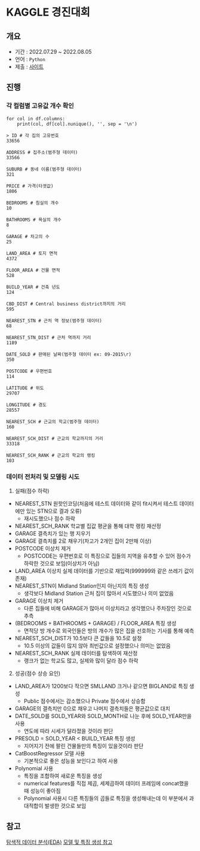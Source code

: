 # KAGGLE 경진대회

## 개요
- 기간 : 2022.07.29 ~ 2022.08.05
- 언어 : `Python`
- 제출 : [사이트](https://www.kaggle.com/competitions/regression220718/overview)

## 진행
### 각 컬럼별 고유값 개수 확인
```
for col in df.columns:
    print(col, df[col].nunique(), '', sep = '\n')

> ID # 각 집의 고유번호
33656

ADDRESS # 집주소(범주형 데이터)
33566

SUBURB # 동네 이름(범주형 데이터)
321

PRICE # 가격(타겟값)
1806

BEDROOMS # 침실의 개수
10

BATHROOMS # 욕실의 개수
8

GARAGE # 차고의 수
25

LAND_AREA # 토지 면적
4372

FLOOR_AREA # 건물 면적
528

BUILD_YEAR # 건축 년도
124

CBD_DIST # Central business district까지의 거리
595

NEAREST_STN # 근처 역 정보(범주형 데이터)
68

NEAREST_STN_DIST # 근처 역까지 거리
1189

DATE_SOLD # 판매된 날짜(범주형 데이터 ex: 09-2015\r)
350

POSTCODE # 우편번호
114

LATITUDE # 위도
29707

LONGITUDE # 경도
28557

NEAREST_SCH # 근교의 학교(범주형 데이터)
160

NEAREST_SCH_DIST # 근교의 학교까지의 거리
33318

NEAREST_SCH_RANK # 근교의 학교의 랭킹
103
```

### 데이터 전처리 및 모델링 시도

1. 실패(점수 하락)
- NEAREST_STN 원핫인코딩(처음에 테스트 데이터와 같이 fit시켜서 테스트 데이터에만 있는 STN으로 결과 오류)
    - 재시도했으나 점수 하락
- NEAREST_SCH_RANK 학교별 집값 평균을 통해 대학 랭킹 재산정
- GARAGE 결측치가 있는 행 지우기
- GARAGE 결측치를 2로 채우기(차고가 2개인 집이 2만채 이상)
- POSTCODE 이상치 제거
    - POSTCODE는 우편번호로 이 특징으로 집들의 지역을 유추할 수 있어 점수가 하락한 것으로 보임(이상치가 아님)
- LAND_AREA 이상치 실제 데이터를 기반으로 재입력(999999와 같은 쓰레기 값이 존재)
- NEAREST_STN이 Midland Station인지 아닌지의 특징 생성
    - 생각보다 Midland Station 근처 집이 많아서 시도했으나 의미 없었음
- GARAGE 이상치 제거
    - 다른 집들에 비해 GARAGE가 많아서 이상치라고 생각했으나 주차장인 것으로 추측
- (BEDROOMS + BATHROOMS + GARAGE) / FLOOR_AREA 특징 생성
    - 면적당 방 개수로 외국인들은 방의 개수가 많은 집을 선호하는 기사를 통해 예측
- NEAREST_SCH_DIST가 10.5보다 큰 값들을 10.5로 설정
    - 10.5 이상의 값들이 많지 않아 최빈값으로 설정했으나 의미는 없었음
- NEAREST_SCH_RANK 실제 데이터를 탐색하여 재산정
    - 랭크가 없는 학교도 많고, 실제와 많이 달라 점수 하락


2. 성공(점수 상승 요인)
- LAND_AREA가 1200보다 작으면 SMLLAND 크거나 같으면 BIGLAND로 특징 생성
    - Public 점수에서는 감소했으나 Private 점수에서 상승함
- GARAGE의 결측치만 0으로 채우고 나머지 결측치들은 평균값으로 대치
- DATE_SOLD를 SOLD_YEAR와 SOLD_MONTH로 나눈 후에 SOLD_YEAR만을 사용
    - 연도에 따라 시세가 달라졌을 것이라 판단
- PRESOLD = SOLD_YEAR < BUILD_YEAR 특징 생성
    - 지어지기 전에 팔린 건물들만의 특징이 있을것이라 판단
- CatBoostRegressor 모델 사용
    - 기본적으로 좋은 성능을 보인다고 하여 사용
- Polynomial 사용
    - 특징을 조합하여 새로운 특징을 생성
    - numerical features를 직접 제곱, 세제곱하여 데이터 프레임에 concat했을 때 성능이 좋아짐
    - Polynomial 사용시 다른 특징들의 곱들로 특징을 생성해내는데 이 부분에서 과대적합이 발생한 것으로 보임

## 참고
[탐색적 데이터 분석(EDA)](https://www.kaggle.com/code/shtrausslearning/eda-perth-housing-price-prediction)
[모델 및 특징 생성 참고](https://www.kaggle.com/code/shtrausslearning/perth-housing-price-prediction-models?scriptVersionId=117296536)
